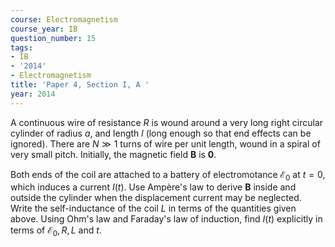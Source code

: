 ```yaml
---
course: Electromagnetism
course_year: IB
question_number: 15
tags:
- IB
- '2014'
- Electromagnetism
title: 'Paper 4, Section I, A '
year: 2014
---
```




A continuous wire of resistance $R$ is wound around a very long right circular cylinder of radius $a$, and length $l$ (long enough so that end effects can be ignored). There are $N \gg 1$ turns of wire per unit length, wound in a spiral of very small pitch. Initially, the magnetic field $\mathbf{B}$ is $\mathbf{0}$.

Both ends of the coil are attached to a battery of electromotance $\mathcal{E}_{0}$ at $t=0$, which induces a current $I(t)$. Use Ampère's law to derive $\mathbf{B}$ inside and outside the cylinder when the displacement current may be neglected. Write the self-inductance of the coil $L$ in terms of the quantities given above. Using Ohm's law and Faraday's law of induction, find $I(t)$ explicitly in terms of $\mathcal{E}_{0}, R, L$ and $t$.